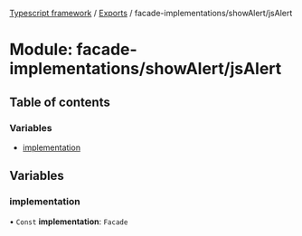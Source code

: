 [Typescript framework](../index.md) / [Exports](../modules.md) / facade-implementations/showAlert/jsAlert

# Module: facade-implementations/showAlert/jsAlert

## Table of contents

### Variables

- [implementation](facade_implementations_showAlert_jsAlert.md#implementation)

## Variables

### implementation

• `Const` **implementation**: `Facade`
